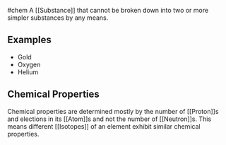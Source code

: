 #chem 
A [[Substance]] that cannot be broken down into two or more simpler substances by any means.
## Examples
- Gold
- Oxygen
- Helium

## Chemical Properties

Chemical properties are determined mostly by the number of [[Proton]]s and elections in its [[Atom]]s and not the number of [[Neutron]]s. This means different [[Isotopes]] of an element exhibit similar chemical properties.